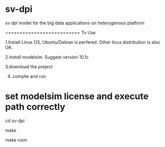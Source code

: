# sv-dpi
sv dpi model for the big data applications on heterogenous platform

==========================
To Use

1.Install Linux OS, Ubuntu/Debian is perfered. Other linux distribution is also OK.

2.Install modelsim. Suggest version 10.1c

3.download the preject

4. complie and run

# set modelsim license and execute path correctly

cd sv-dpi

make

make vsim

